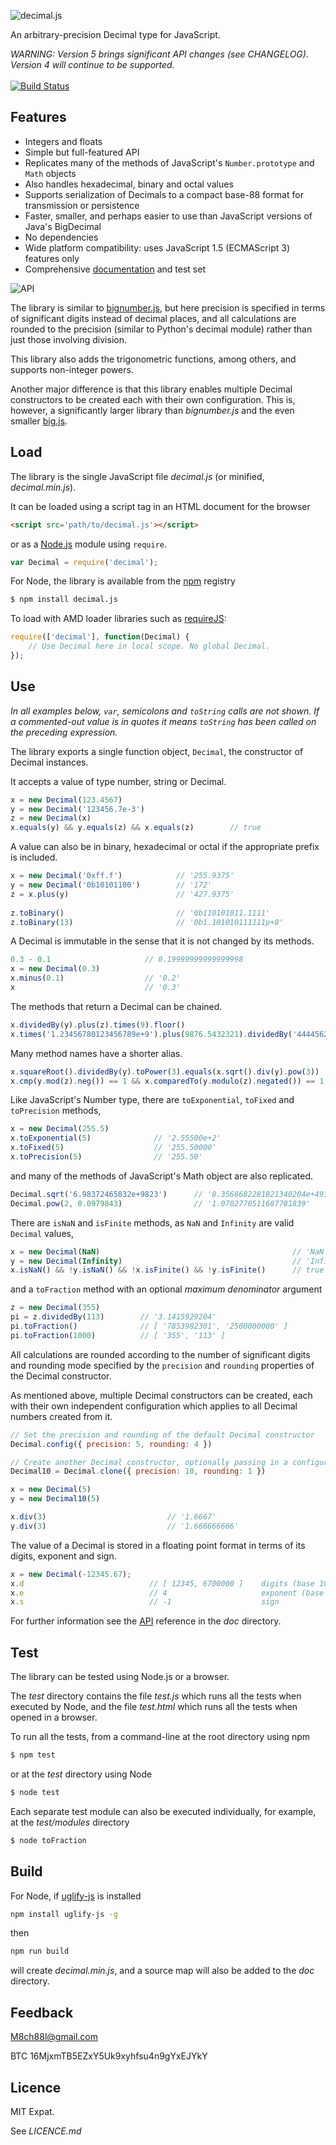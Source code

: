 ![decimal.js](https://raw.githubusercontent.com/MikeMcl/decimal.js/gh-pages/decimaljs.png)

An arbitrary-precision Decimal type for JavaScript.

*WARNING: Version 5 brings significant API changes (see CHANGELOG). Version 4 will continue to be supported.*
<br>   
[![Build Status](https://travis-ci.org/MikeMcl/decimal.js.svg)](https://travis-ci.org/MikeMcl/decimal.js)

## Features

  - Integers and floats 
  - Simple but full-featured API
  - Replicates many of the methods of JavaScript's `Number.prototype` and `Math` objects
  - Also handles hexadecimal, binary and octal values
  - Supports serialization of Decimals to a compact base-88 format for transmission or persistence 
  - Faster, smaller, and perhaps easier to use than JavaScript versions of Java's BigDecimal
  - No dependencies
  - Wide platform compatibility: uses JavaScript 1.5 (ECMAScript 3) features only
  - Comprehensive [documentation](http://mikemcl.github.io/decimal.js/) and test set

![API](https://raw.githubusercontent.com/MikeMcl/decimal.js/gh-pages/API.png)

The library is similar to [bignumber.js](https://github.com/MikeMcl/bignumber.js/), but here
precision is specified in terms of significant digits instead of decimal places, and all
calculations are rounded to the precision (similar to Python's decimal module) rather than just
those involving division.

This library also adds the trigonometric functions, among others, and supports non-integer powers.

Another major difference is that this library enables multiple Decimal constructors to be created
 each with their own configuration. This is, however, a significantly larger library than
 *bignumber.js* and the even smaller [big.js](https://github.com/MikeMcl/big.js/).

## Load

The library is the single JavaScript file *decimal.js* (or minified, *decimal.min.js*).

It can be loaded using a script tag in an HTML document for the browser
```html
<script src='path/to/decimal.js'></script>
```
or as a [Node.js](http://nodejs.org) module using `require`.
```javascript
var Decimal = require('decimal');
```
For Node, the library is available from the [npm](https://npmjs.org/) registry
```bash
$ npm install decimal.js
```    
To load with AMD loader libraries such as [requireJS](http://requirejs.org/):
```javascript
require(['decimal'], function(Decimal) {
    // Use Decimal here in local scope. No global Decimal.
});
```
## Use

*In all examples below, `var`, semicolons and `toString` calls are not shown.
If a commented-out value is in quotes it means `toString` has been called on the preceding expression.*

The library exports a single function object, `Decimal`, the constructor of Decimal instances.

It accepts a value of type number, string or Decimal.
```javascript
x = new Decimal(123.4567)
y = new Decimal('123456.7e-3')
z = new Decimal(x)
x.equals(y) && y.equals(z) && x.equals(z)        // true
```
A value can also be in binary, hexadecimal or octal if the appropriate prefix is included.
```javascript
x = new Decimal('0xff.f')            // '255.9375'
y = new Decimal('0b10101100')        // '172'
z = x.plus(y)                        // '427.9375'
    
z.toBinary()                         // '0b110101011.1111'
z.toBinary(13)                       // '0b1.101010111111p+8'
```
A Decimal is immutable in the sense that it is not changed by its methods.
```javascript
0.3 - 0.1                     // 0.19999999999999998
x = new Decimal(0.3)
x.minus(0.1)                  // '0.2'
x                             // '0.3'
```
The methods that return a Decimal can be chained.
```javascript
x.dividedBy(y).plus(z).times(9).floor()
x.times('1.23456780123456789e+9').plus(9876.5432321).dividedBy('4444562598.111772').ceil()
```
Many method names have a shorter alias.
```javascript
x.squareRoot().dividedBy(y).toPower(3).equals(x.sqrt().div(y).pow(3))         // true
x.cmp(y.mod(z).neg()) == 1 && x.comparedTo(y.modulo(z).negated()) == 1        // true
```
Like JavaScript's Number type, there are `toExponential`, `toFixed` and `toPrecision` methods,
```javascript
x = new Decimal(255.5)
x.toExponential(5)              // '2.55500e+2'
x.toFixed(5)                    // '255.50000'
x.toPrecision(5)                // '255.50'
```    
and many of the methods of JavaScript's Math object are also replicated.
```javascript
Decimal.sqrt('6.98372465832e+9823')      // '8.3568682281821340204e+4911'
Decimal.pow(2, 0.0979843)                // '1.0702770511687781839'
```
There are `isNaN` and `isFinite` methods, as `NaN` and `Infinity` are valid `Decimal` values,
```javascript
x = new Decimal(NaN)                                           // 'NaN'
y = new Decimal(Infinity)                                      // 'Infinity'
x.isNaN() && !y.isNaN() && !x.isFinite() && !y.isFinite()      // true
```    
and a `toFraction` method with an optional *maximum denominator* argument
```javascript
z = new Decimal(355)
pi = z.dividedBy(113)        // '3.1415929204'
pi.toFraction()              // [ '7853982301', '2500000000' ]
pi.toFraction(1000)          // [ '355', '113' ]
```
All calculations are rounded according to the number of significant digits and rounding mode
 specified by the `precision` and `rounding` properties of the Decimal constructor.

As mentioned above, multiple Decimal constructors can be created, each with their own independent
 configuration which applies to all Decimal numbers created from it.
```javascript
// Set the precision and rounding of the default Decimal constructor
Decimal.config({ precision: 5, rounding: 4 })

// Create another Decimal constructor, optionally passing in a configuration object
Decimal10 = Decimal.clone({ precision: 10, rounding: 1 })    

x = new Decimal(5)
y = new Decimal10(5)

x.div(3)                           // '1.6667'
y.div(3)                           // '1.666666666'
```
The value of a Decimal is stored in a floating point format in terms of its digits, exponent and sign.
```javascript
x = new Decimal(-12345.67);
x.d                            // [ 12345, 6700000 ]    digits (base 10000)
x.e                            // 4                     exponent (base 10)
x.s                            // -1                    sign
```
For further information see the [API](http://mikemcl.github.io/decimal.js/) reference in the *doc* directory.

## Test

The library can be tested using Node.js or a browser.

The *test* directory contains the file *test.js* which runs all the tests when executed by Node, and the file *test.html* which runs all the tests when opened in a browser.

To run all the tests, from a command-line at the root directory using npm
```bash
$ npm test
```
or at the *test* directory using Node
```bash    
$ node test
```    
Each separate test module can also be executed individually, for example, at the *test/modules* directory
```bash
$ node toFraction
```

## Build

For Node, if [uglify-js](https://github.com/mishoo/UglifyJS2) is installed
```bash
npm install uglify-js -g
```
then
```bash
npm run build
```
will create *decimal.min.js*, and a source map will also be added to the *doc* directory.

## Feedback

<a href='mailto:M8ch88l@gmail.com'>M8ch88l@gmail.com</a>

BTC 16MjxmTB5EZxY5Uk9xyhfsu4n9gYxEJYkY

## Licence

MIT Expat.

See *LICENCE.md*
